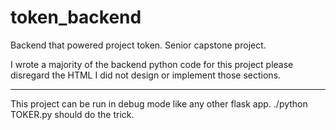 # token_backend
Backend that powered project token. Senior capstone project.

I wrote a majority of the backend python code for this project please disregard the HTML I did not design or implement those sections.

***
This project can be run in debug mode like any other flask app. ./python TOKER.py should do the trick. 

